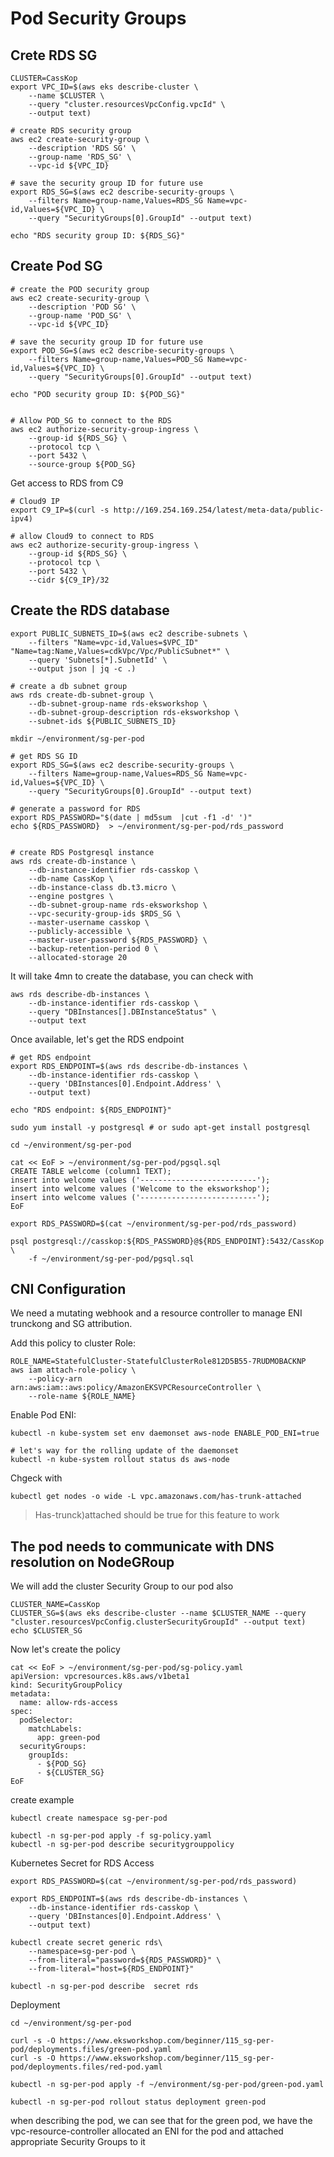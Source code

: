 # Pod Security Groups

## Crete RDS SG

```
CLUSTER=CassKop
export VPC_ID=$(aws eks describe-cluster \
    --name $CLUSTER \
    --query "cluster.resourcesVpcConfig.vpcId" \
    --output text)

# create RDS security group
aws ec2 create-security-group \
    --description 'RDS SG' \
    --group-name 'RDS_SG' \
    --vpc-id ${VPC_ID}

# save the security group ID for future use
export RDS_SG=$(aws ec2 describe-security-groups \
    --filters Name=group-name,Values=RDS_SG Name=vpc-id,Values=${VPC_ID} \
    --query "SecurityGroups[0].GroupId" --output text)

echo "RDS security group ID: ${RDS_SG}"
```

## Create Pod SG

```
# create the POD security group
aws ec2 create-security-group \
    --description 'POD SG' \
    --group-name 'POD_SG' \
    --vpc-id ${VPC_ID}

# save the security group ID for future use
export POD_SG=$(aws ec2 describe-security-groups \
    --filters Name=group-name,Values=POD_SG Name=vpc-id,Values=${VPC_ID} \
    --query "SecurityGroups[0].GroupId" --output text)

echo "POD security group ID: ${POD_SG}"


# Allow POD_SG to connect to the RDS
aws ec2 authorize-security-group-ingress \
    --group-id ${RDS_SG} \
    --protocol tcp \
    --port 5432 \
    --source-group ${POD_SG}
```

Get access to RDS from C9

```
# Cloud9 IP
export C9_IP=$(curl -s http://169.254.169.254/latest/meta-data/public-ipv4)

# allow Cloud9 to connect to RDS
aws ec2 authorize-security-group-ingress \
    --group-id ${RDS_SG} \
    --protocol tcp \
    --port 5432 \
    --cidr ${C9_IP}/32
```

## Create the RDS database

```
export PUBLIC_SUBNETS_ID=$(aws ec2 describe-subnets \
    --filters "Name=vpc-id,Values=$VPC_ID" "Name=tag:Name,Values=cdkVpc/Vpc/PublicSubnet*" \
    --query 'Subnets[*].SubnetId' \
    --output json | jq -c .)

# create a db subnet group
aws rds create-db-subnet-group \
    --db-subnet-group-name rds-eksworkshop \
    --db-subnet-group-description rds-eksworkshop \
    --subnet-ids ${PUBLIC_SUBNETS_ID}
```

```
mkdir ~/environment/sg-per-pod

# get RDS SG ID
export RDS_SG=$(aws ec2 describe-security-groups \
    --filters Name=group-name,Values=RDS_SG Name=vpc-id,Values=${VPC_ID} \
    --query "SecurityGroups[0].GroupId" --output text)

# generate a password for RDS
export RDS_PASSWORD="$(date | md5sum  |cut -f1 -d' ')"
echo ${RDS_PASSWORD}  > ~/environment/sg-per-pod/rds_password


# create RDS Postgresql instance
aws rds create-db-instance \
    --db-instance-identifier rds-casskop \
    --db-name CassKop \
    --db-instance-class db.t3.micro \
    --engine postgres \
    --db-subnet-group-name rds-eksworkshop \
    --vpc-security-group-ids $RDS_SG \
    --master-username casskop \
    --publicly-accessible \
    --master-user-password ${RDS_PASSWORD} \
    --backup-retention-period 0 \
    --allocated-storage 20
```

It will take 4mn to create the database, you can check with

```
aws rds describe-db-instances \
    --db-instance-identifier rds-casskop \
    --query "DBInstances[].DBInstanceStatus" \
    --output text
```

Once available, let's get the RDS endpoint

```
# get RDS endpoint
export RDS_ENDPOINT=$(aws rds describe-db-instances \
    --db-instance-identifier rds-casskop \
    --query 'DBInstances[0].Endpoint.Address' \
    --output text)

echo "RDS endpoint: ${RDS_ENDPOINT}"
```

```
sudo yum install -y postgresql # or sudo apt-get install postgresql

cd ~/environment/sg-per-pod

cat << EoF > ~/environment/sg-per-pod/pgsql.sql
CREATE TABLE welcome (column1 TEXT);
insert into welcome values ('--------------------------');
insert into welcome values ('Welcome to the eksworkshop');
insert into welcome values ('--------------------------');
EoF

export RDS_PASSWORD=$(cat ~/environment/sg-per-pod/rds_password)

psql postgresql://casskop:${RDS_PASSWORD}@${RDS_ENDPOINT}:5432/CassKop \
    -f ~/environment/sg-per-pod/pgsql.sql
```

## CNI Configuration

We need a mutating webhook and a resource controller to manage ENI trunckong and SG attribution.

Add this policy to cluster Role:

```
ROLE_NAME=StatefulCluster-StatefulClusterRole812D5B55-7RUDMOBACKNP
aws iam attach-role-policy \
    --policy-arn arn:aws:iam::aws:policy/AmazonEKSVPCResourceController \
    --role-name ${ROLE_NAME}
```

Enable Pod ENI:

```
kubectl -n kube-system set env daemonset aws-node ENABLE_POD_ENI=true

# let's way for the rolling update of the daemonset
kubectl -n kube-system rollout status ds aws-node
```

Chgeck with

```
kubectl get nodes -o wide -L vpc.amazonaws.com/has-trunk-attached
```

> Has-trunck)attached should be true for this feature to work

## The pod needs to communicate with DNS resolution on NodeGRoup

We will add the cluster Security Group to our pod also

```
CLUSTER_NAME=CassKop
CLUSTER_SG=$(aws eks describe-cluster --name $CLUSTER_NAME --query "cluster.resourcesVpcConfig.clusterSecurityGroupId" --output text)
echo $CLUSTER_SG
```

Now let's create the policy

```
cat << EoF > ~/environment/sg-per-pod/sg-policy.yaml
apiVersion: vpcresources.k8s.aws/v1beta1
kind: SecurityGroupPolicy
metadata:
  name: allow-rds-access
spec:
  podSelector:
    matchLabels:
      app: green-pod
  securityGroups:
    groupIds:
      - ${POD_SG}
      - ${CLUSTER_SG}
EoF
```

create example

```
kubectl create namespace sg-per-pod

kubectl -n sg-per-pod apply -f sg-policy.yaml
kubectl -n sg-per-pod describe securitygrouppolicy
```

Kubernetes Secret for RDS Access

```
export RDS_PASSWORD=$(cat ~/environment/sg-per-pod/rds_password)

export RDS_ENDPOINT=$(aws rds describe-db-instances \
    --db-instance-identifier rds-casskop \
    --query 'DBInstances[0].Endpoint.Address' \
    --output text)

kubectl create secret generic rds\
    --namespace=sg-per-pod \
    --from-literal="password=${RDS_PASSWORD}" \
    --from-literal="host=${RDS_ENDPOINT}"

kubectl -n sg-per-pod describe  secret rds
```

Deployment

```
cd ~/environment/sg-per-pod

curl -s -O https://www.eksworkshop.com/beginner/115_sg-per-pod/deployments.files/green-pod.yaml
curl -s -O https://www.eksworkshop.com/beginner/115_sg-per-pod/deployments.files/red-pod.yaml
```

```
kubectl -n sg-per-pod apply -f ~/environment/sg-per-pod/green-pod.yaml

kubectl -n sg-per-pod rollout status deployment green-pod
```

when describing the pod, we can see that for the green pod, we have the vpc-resource-controller allocated an ENI for the pod and attached appropriate Security Groups to it
